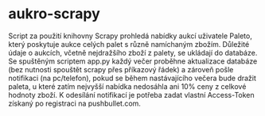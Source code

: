 # aukro-scrapy
Script za použití knihovny Scrapy prohledá nabídky aukcí uživatele Paleto, který poskytuje aukce celých palet s různě namíchaným zbožím.
Důležité údaje o aukcích, včetně nejdražšího zboží z palety, se ukládají do databáze.
Se spuštěným scriptem app.py každý večer proběhne aktualizace databáze (bez nutnosti spouštět scrapy přes příkazový řádek) a zároveň pošle notifikaci (na pc/telefon), pokud se během nastávajícího večera bude dražit paleta, u které zatím nejvyšší nabídka nedosáhla ani 10% ceny z celkové hodnoty zboží.
K odesílání notifikací je potřeba zadat vlastní Access-Token získaný po registraci na pushbullet.com.
